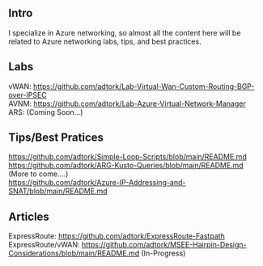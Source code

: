 ## Intro 
I specialize in Azure networking, so almost all the content here will be related to Azure networking labs, tips, and best practices. 

## Labs
vWAN:
https://github.com/adtork/Lab-Virtual-Wan-Custom-Routing-BGP-over-IPSEC
<br>
AVNM:
https://github.com/adtork/Lab-Azure-Virtual-Network-Manager
<br>
ARS: (Coming Soon...)

## Tips/Best Pratices
https://github.com/adtork/Simple-Loop-Scripts/blob/main/README.md
<br>
https://github.com/adtork/ARG-Kusto-Queries/blob/main/README.md (More to come....)
<br>
https://github.com/adtork/Azure-IP-Addressing-and-SNAT/blob/main/README.md

## Articles
ExpressRoute:
https://github.com/adtork/ExpressRoute-Fastpath
<br>
ExpressRoute/vWAN:
https://github.com/adtork/MSEE-Hairpin-Design-Considerations/blob/main/README.md (In-Progress)


<!--
**adtork/adtork** is a ✨ _special_ ✨ repository because its `README.md` (this file) appears on your GitHub profile.

Here are some ideas to get you started:

- 🔭 I’m currently working on ...
- 🌱 I’m currently learning ...
- 👯 I’m looking to collaborate on ...
- 🤔 I’m looking for help with ...
- 💬 Ask me about ...
- 📫 How to reach me: ...
- 😄 Pronouns: ...
- ⚡ Fun fact: ...
-->
